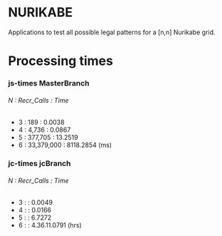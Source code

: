 # NURIKABE
Applications to test all possible legal patterns for a [n,n] Nurikabe grid.

# Processing times
### js-times MasterBranch
  ###### N : Recr_Calls : Time
  - 3 : 189 : 0.0038 <br />
  - 4 : 4,736 : 0.0867 <br />
  - 5 : 377,705 : 13.2519 <br />
  - 6 : 33,379,000 : 8118.2854 (ms)<br />
  
### jc-times jcBranch
  ###### N : Recr_Calls : Time
  - 3 : : 0.0049 <br />
  - 4 : : 0.0166 <br />
  - 5 : : 6.7272 <br />
  - 6 : : 4.36.11.0791 (hrs)<br />
